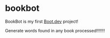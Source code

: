 # bookbot

BookBot is my first [Boot.dev](https://www.boot.dev) project!

Generate words found in any book processed!!!!!!!
